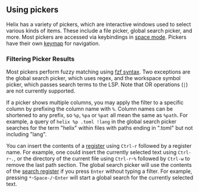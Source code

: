## Using pickers

Helix has a variety of pickers, which are interactive windows used to select various kinds of items. These include a file picker, global search picker, and more. Most pickers are accessed via keybindings in [space mode](./keymap.md#space-mode). Pickers have their own [keymap](./keymap.md#picker) for navigation.

### Filtering Picker Results

Most pickers perform fuzzy matching using [fzf syntax](https://github.com/junegunn/fzf?tab=readme-ov-file#search-syntax). Two exceptions are the global search picker, which uses regex, and the workspace symbol picker, which passes search terms to the LSP. Note that OR operations (`|`) are not currently supported.

If a picker shows multiple columns, you may apply the filter to a specific column by prefixing the column name with `%`. Column names can be shortened to any prefix, so `%p`, `%pa` or `%pat` all mean the same as `%path`. For example, a query of `helix %p .toml !lang` in the global search picker searches for the term "helix" within files with paths ending in ".toml" but not including "lang".

You can insert the contents of a [register](./registers.md) using `Ctrl-r` followed by a register name. For example, one could insert the currently selected text using `Ctrl-r`-`.`, or the directory of the current file using `Ctrl-r`-`%` followed by `Ctrl-w` to remove the last path section. The global search picker will use the contents of the [search register](./registers.md#default-registers) if you press `Enter` without typing a filter. For example, pressing `*`-`Space-/`-`Enter` will start a global search for the currently selected text.
